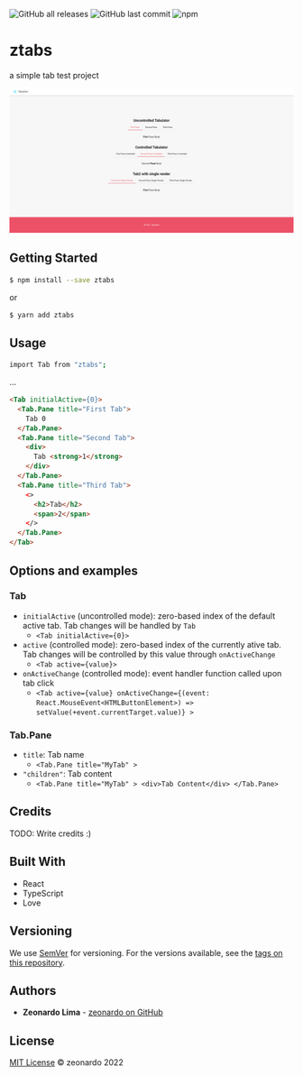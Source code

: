 ![GitHub all releases](https://img.shields.io/github/downloads/zeonardo/ztabs/total)
![GitHub last commit](https://img.shields.io/github/last-commit/zeonardo/ztabs)
![npm](https://img.shields.io/npm/v/ztabs)

# ztabs

a simple tab test project
  
![Expected screen output](https://github.com/zeonardo/ptf-tabulator/blob/master/src/assets/tabulator.png)

## Getting Started

```sh
$ npm install --save ztabs
```
or
```sh
$ yarn add ztabs
```

## Usage

```sh
import Tab from "ztabs";
```

...

```html
<Tab initialActive={0}>
  <Tab.Pane title="First Tab">
    Tab 0
  </Tab.Pane>
  <Tab.Pane title="Second Tab">
    <div>
      Tab <strong>1</strong>
    </div>
  </Tab.Pane>
  <Tab.Pane title="Third Tab">
    <>
      <h2>Tab</h2>
      <span>2</span>
    </>
  </Tab.Pane>
</Tab>
```

## Options and examples

### Tab

- `initialActive` (uncontrolled mode): zero-based index of the default active tab. Tab changes will be handled by `Tab`
  - `<Tab initialActive={0}>`
- `active` (controlled mode): zero-based index of the currently ative tab. Tab changes will be controlled by this value through `onActiveChange`
  - `<Tab active={value}>`
- `onActiveChange` (controlled mode): event handler function called upon tab click
  - `<Tab active={value} onActiveChange={(event: React.MouseEvent<HTMLButtonElement>) => setValue(+event.currentTarget.value)} >`

### Tab.Pane

- `title`: Tab name
  - `<Tab.Pane title="MyTab" >`
- `"children"`: Tab content
  - `<Tab.Pane title="MyTab" > <div>Tab Content</div> </Tab.Pane>`


## Credits

TODO: Write credits :)

## Built With

* React
* TypeScript
* Love

## Versioning

We use [SemVer](http://semver.org/) for versioning.
For the versions available, see the [tags on this repository](https://github.com/zeonardo/ztabs/tags).

## Authors

* **Zeonardo Lima** - [zeonardo on GitHub](https://github.com/zeonardo)

## License
[MIT License](https://zeonardo.mit-license.org/2022) © zeonardo 2022